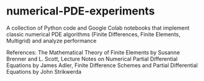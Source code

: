 # numerical-PDE-experiments
A collection of Python code and Google Colab notebooks that implement classic numerical PDE algorithms (Finite Differences, Finite Elements, Multigrid) and analyze performance

References: The Mathematical Theory of Finite Elements by Susanne Brenner and L. Scott, Lecture Notes on Numerical Partial Differential Equations by James Adler, Finite Difference Schemes and Partial Differential Equations by John Strikwerda
